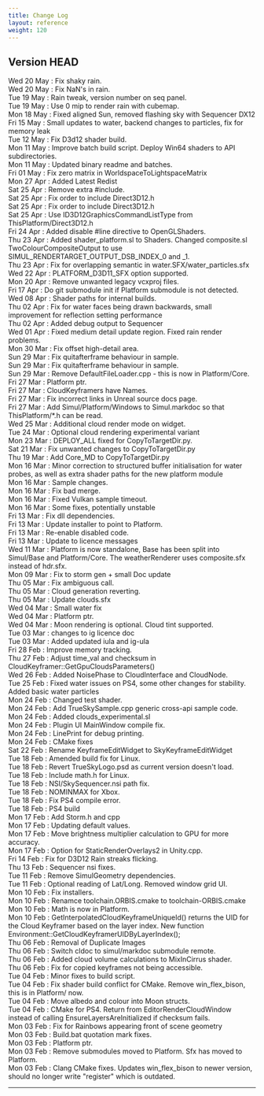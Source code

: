 ```yaml
---
title: Change Log
layout: reference
weight: 120
---
```



Version HEAD
---
Wed 20 May : Fix shaky rain.  
Wed 20 May : Fix NaN's in rain.  
Tue 19 May : Rain tweak, version number on seq panel.  
Tue 19 May : Use 0 mip to render rain with cubemap.  
Mon 18 May : Fixed aligned Sun, removed flashing sky with Sequencer DX12  
Fri 15 May : Small updates to water, backend changes to particles, fix for memory leak  
Tue 12 May : Fix D3d12 shader build.  
Mon 11 May : Improve batch build script. Deploy Win64 shaders to API subdirectories.  
Mon 11 May : Updated binary readme and batches.  
Fri 01 May : Fix zero matrix in WorldspaceToLightspaceMatrix  
Mon 27 Apr : Added Latest Redist  
Sat 25 Apr : Remove extra #include.  
Sat 25 Apr : Fix order to include Direct3D12.h  
Sat 25 Apr : Fix order to include Direct3D12.h  
Sat 25 Apr : Use ID3D12GraphicsCommandListType from ThisPlatform/Direct3D12.h  
Fri 24 Apr : Added disable #line directive to OpenGLShaders.  
Thu 23 Apr : Added shader_platform.sl to Shaders. Changed composite.sl TwoColourCompositeOutput to use SIMUL_RENDERTARGET_OUTPUT_DSB_INDEX_0 and _1.  
Thu 23 Apr : Fix for overlapping semantic in water.SFX/water_particles.sfx  
Wed 22 Apr : PLATFORM_D3D11_SFX option supported.  
Mon 20 Apr : Remove unwanted legacy vcxproj files.  
Fri 17 Apr : Do git submodule init if Platform submodule is not detected.  
Wed 08 Apr : Shader paths for internal builds.  
Thu 02 Apr : Fix for water faces being drawn backwards, small improvement for reflection setting performance  
Thu 02 Apr : Added debug output to Sequencer  
Wed 01 Apr : Fixed medium detail update region. Fixed rain render problems.  
Mon 30 Mar : Fix offset high-detail area.  
Sun 29 Mar : Fix quitafterframe behaviour in sample.  
Sun 29 Mar : Fix quitafterframe behaviour in sample.  
Sun 29 Mar : Remove DefaultFileLoader.cpp - this is now in Platform/Core.  
Fri 27 Mar : Platform ptr.  
Fri 27 Mar : CloudKeyframers have Names.  
Fri 27 Mar : Fix incorrect links in Unreal source docs page.  
Fri 27 Mar : Add Simul/Platform/Windows to Simul.markdoc so that ThisPlatform/*.h can be read.  
Wed 25 Mar : Additional cloud render mode on widget.  
Tue 24 Mar : Optional cloud rendering experimental variant  
Mon 23 Mar : DEPLOY_ALL fixed for CopyToTargetDir.py.  
Sat 21 Mar : Fix unwanted changes to CopyToTargetDir.py  
Thu 19 Mar : Add Core_MD to CopyToTargetDir.py  
Mon 16 Mar : Minor correction to structured buffer initialisation for water probes, as well as extra shader paths for the new platform module  
Mon 16 Mar : Sample changes.  
Mon 16 Mar : Fix bad merge.  
Mon 16 Mar : Fixed Vulkan sample timeout.  
Mon 16 Mar : Some fixes, potentially unstable  
Fri 13 Mar : Fix dll dependencies.  
Fri 13 Mar : Update installer to point to Platform.  
Fri 13 Mar : Re-enable disabled code.  
Fri 13 Mar : Update to licence messages  
Wed 11 Mar : Platform is now standalone, Base has been split into Simul/Base and Platform/Core. The weatherRenderer uses composite.sfx instead of hdr.sfx.  
Mon 09 Mar : Fix to storm gen + small Doc update  
Thu 05 Mar : Fix ambiguous call.  
Thu 05 Mar : Cloud generation reverting.  
Thu 05 Mar : Update clouds.sfx  
Wed 04 Mar : Small water fix  
Wed 04 Mar : Platform ptr.  
Wed 04 Mar : Moon rendering is optional. Cloud tint supported.  
Tue 03 Mar : changes to ig licence doc  
Tue 03 Mar : Added updated iula and ig-ula  
Fri 28 Feb : Improve memory tracking.  
Thu 27 Feb : Adjust time_val and checksum in CloudKeyframer::GetGpuCloudsParameters()  
Wed 26 Feb : Added NoisePhase to CloudInterface and CloudNode.  
Tue 25 Feb : Fixed water issues on PS4, some other changes for stability. Added basic water particles  
Mon 24 Feb : Changed test shader.  
Mon 24 Feb : Add TrueSkySample.cpp generic cross-api sample code.  
Mon 24 Feb : Added clouds_experimental.sl  
Mon 24 Feb : Plugin UI MainWindow compile fix.  
Mon 24 Feb : LinePrint for debug printing.  
Mon 24 Feb : CMake fixes  
Sat 22 Feb : Rename KeyframeEditWidget to SkyKeyframeEditWidget  
Tue 18 Feb : Amended build fix for Linux.  
Tue 18 Feb : Revert TrueSkyLogo.psd as current version doesn't load.  
Tue 18 Feb : Include math.h for Linux.  
Tue 18 Feb : NSI/SkySequencer.nsi path fix.  
Tue 18 Feb : NOMINMAX for Xbox.  
Tue 18 Feb : Fix PS4 compile error.  
Tue 18 Feb : PS4 build  
Mon 17 Feb : Add Storm.h and cpp  
Mon 17 Feb : Updating default values.  
Mon 17 Feb : Move brightness multiplier calculation to GPU for more accuracy.  
Mon 17 Feb : Option for StaticRenderOverlays2 in Unity.cpp.  
Fri 14 Feb : Fix for D3D12 Rain streaks flicking.  
Thu 13 Feb : Sequencer nsi fixes.  
Tue 11 Feb : Remove SimulGeometry dependencies.  
Tue 11 Feb : Optional reading of Lat/Long. Removed window grid UI.  
Mon 10 Feb : Fix installers.  
Mon 10 Feb : Renamce toolchain.ORBIS.cmake to toolchain-ORBIS.cmake  
Mon 10 Feb : Math is now in Platform.  
Mon 10 Feb : GetInterpolatedCloudKeyframeUniqueId() returns the UID for the Cloud Keyframer based on the layer index. New function Environment::GetCloudKeyframerUIDByLayerIndex();  
Thu 06 Feb : Removal of Duplicate Images  
Thu 06 Feb : Switch cldoc to simul/markdoc submodule remote.  
Thu 06 Feb : Added cloud volume calculations to MixInCirrus shader.  
Thu 06 Feb : Fix for copied keyframes not being accessible.  
Tue 04 Feb : Minor fixes to build script.  
Tue 04 Feb : Fix shader build conflict for CMake. Remove win_flex_bison, this is in Platform/ now.  
Tue 04 Feb : Move albedo and colour into Moon structs.  
Tue 04 Feb : CMake for PS4. Return from EditorRenderCloudWindow instead of calling EnsureLayersAreInitialized if checksum fails.  
Mon 03 Feb : Fix for Rainbows appearing front of scene geometry  
Mon 03 Feb : Build.bat quotation mark fixes.  
Mon 03 Feb : Platform ptr.  
Mon 03 Feb : Remove submodules moved to Platform. Sfx has moved to Platform.  
Mon 03 Feb : Clang CMake fixes. Updates win_flex_bison to newer version, should no longer write "register" which is outdated.  

<hr>

